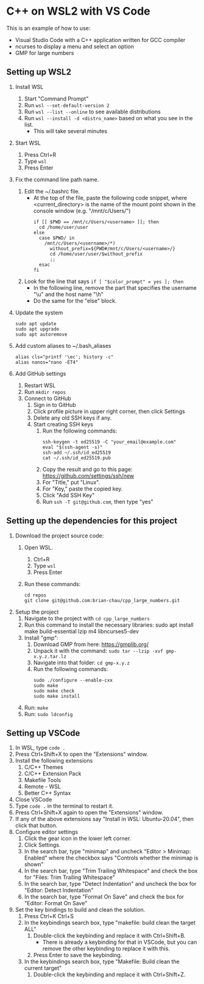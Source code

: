 # C++ on WSL2 with VS Code

This is an example of how to use:
* Visual Studio Code with a C++ application written for GCC compiler
* ncurses to display a menu and select an option
* GMP for large numbers

## Setting up WSL2
1. Install WSL
    1. Start "Command Prompt"
    2. Run `wsl --set-default-version 2`
    3. Run `wsl --list --online` to see available distributions
    4. Run `wsl --install -d <distro_name>` based on what you see in the list.
        * This will take several minutes

2. Start WSL
    1. Press Ctrl+R
    2. Type `wsl`
    3. Press Enter

3. Fix the command line path name.
    1. Edit the ~/.bashrc file.
        * At the top of the file, paste the following code snippet, where <current_directory> is the name of the 
          mount point shown in the console window (e.g. "/mnt/c/Users/<username>")
            ```
            if [[ $PWD == /mnt/c/Users/<username> ]]; then
              cd /home/user/user
            else
              case $PWD/ in
                /mnt/c/Users/<username>/*)
                  without_prefix=${PWD#/mnt/c/Users/<username>/}
                  cd /home/user/user/$without_prefix
                  ;;
              esac
            fi
            ```
    2. Look for the line that says `if [ "$color_prompt" = yes ]; then`
        * In the following line, remove the part that specifies the username "\u" and the host name "\h"
        * Do the same for the "else" block.

4. Update the system
    ```
    sudo apt update
    sudo apt upgrade
    sudo apt autoremove
    ```

5. Add custom aliases to ~/.bash_aliases
    ```
    alias cls="printf '\ec'; history -c"
    alias nanos="nano -ET4"
    ```

6. Add GitHub settings
    1. Restart WSL
    2. Run `mkdir repos`
    3. Connect to GitHub
        1. Sign in to GitHub
        2. Click profile picture in upper right corner, then click Settings
        3. Delete any old SSH keys if any.
        4. Start creating SSH keys
            1. Run the following commands:
                ```
                ssh-keygen -t ed25519 -C "your_email@example.com"
                eval "$(ssh-agent -s)"
                ssh-add ~/.ssh/id_ed25519
                cat ~/.ssh/id_ed25519.pub
                ```
            2. Copy the result and go to this page: https://github.com/settings/ssh/new
            3. For "Title," put "Linux".
            4. For "Key," paste the copied key.
            5. Click "Add SSH Key"
            6. Run `ssh -T git@github.com`, then type "yes"

## Setting up the dependencies for this project
1. Download the project source code:
    1. Open WSL.
        1. Ctrl+R
        2. Type `wsl`
        3. Press Enter

    2. Run these commands:
        ```
        cd repos
        git clone git@github.com:brian-chau/cpp_large_numbers.git
        ```
2. Setup the project
    1. Navigate to the project with `cd cpp_large_numbers`
    2. Run this command to install the necessary libraries: sudo apt install make build-essential lzip m4 libncurses5-dev
    3. Install "gmp":
        1. Download GMP from here: https://gmplib.org/
        2. Unpack it with the command: `sudo tar --lzip -xvf gmp-x.y.z.tar.lz`
        3. Navigate into that folder: `cd gmp-x.y.z`
        4. Run the following commands:
            ```
            sudo ./configure --enable-cxx
            sudo make
            sudo make check
            sudo make install
            ```
    4. Run: `make`
    5. Run: `sudo ldconfig`

## Setting up VSCode
1. In WSL, type `code .`
2. Press Ctrl+Shift+X to open the "Extensions" window.
3. Install the following extensions
    1. C/C++ Themes
    2. C/C++ Extension Pack
    3. Makefile Tools
    4. Remote - WSL
    5. Better C++ Syntax
4. Close VSCode
5. Type `code .` in the terminal to restart it.
6. Press Ctrl+Shift+X again to open the "Extensions" window.
7. If any of the above extensions say "Install in WSL: Ubuntu-20.04", then click that button.
8. Configure editor settings
    1. Click the gear icon in the lower left corner.
    2. Click Settings.
    3. In the search bar, type "minimap" and uncheck "Editor > Minimap: Enabled" where the checkbox says "Controls whether the minimap is shown"
    4. In the search bar, type "Trim Trailing Whitespace" and check the box for "Files: Trim Trailing Whitespace"
    5. In the search bar, type "Detect Indentation" and uncheck the box for "Editor: Detect Indentation"
    6. In the search bar, type "Format On Save" and check the box for "Editor: Format On Save"
9. Set the key bindings to build and clean the solution.
    1. Press Ctrl+K Ctrl+S
    2. In the keybindings search box, type "makefile: build clean the target ALL"
        1. Double-click the keybinding and replace it with Ctrl+Shift+B.
            * There is already a keybinding for that in VSCode, but you can remove the other keybinding to replace it with this.
        2. Press Enter to save the keybinding.
    3. In the keybindings search box, type "Makefile: Build clean the current target"
        1. Double-click the keybinding and replace it with Ctrl+Shift+Z.